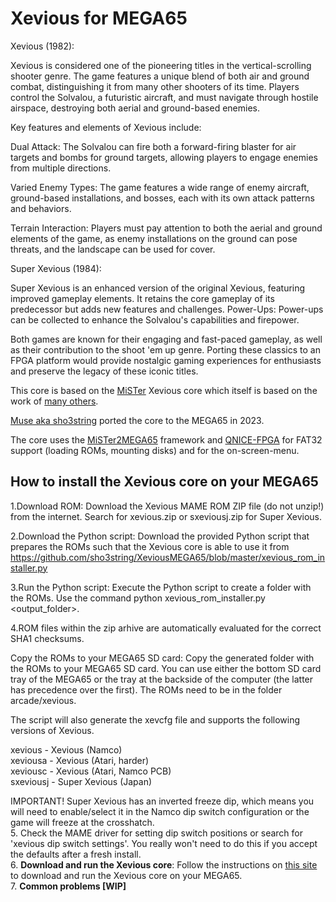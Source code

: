 Xevious for MEGA65
==================

Xevious (1982):

Xevious is considered one of the pioneering titles in the vertical-scrolling shooter genre. The game features a unique blend of both air and ground combat, distinguishing it from many other shooters of its time. Players control the Solvalou, a futuristic aircraft, and must navigate through hostile airspace, destroying both aerial and ground-based enemies.

Key features and elements of Xevious include:

Dual Attack: The Solvalou can fire both a forward-firing blaster for air targets and bombs for ground targets, allowing players to engage enemies from multiple directions.

Varied Enemy Types: The game features a wide range of enemy aircraft, ground-based installations, and bosses, each with its own attack patterns and behaviors.

Terrain Interaction: Players must pay attention to both the aerial and ground elements of the game, as enemy installations on the ground can pose threats, and the landscape can be used for cover.

Super Xevious (1984):

Super Xevious is an enhanced version of the original Xevious, featuring improved gameplay elements. It retains the core gameplay of its predecessor but adds new features and challenges.
Power-Ups: Power-ups can be collected to enhance the Solvalou's capabilities and firepower.

Both games are known for their engaging and fast-paced gameplay, as well as their contribution to the shoot 'em up genre. Porting these classics to an FPGA platform would provide nostalgic gaming experiences for enthusiasts and preserve the legacy of these iconic titles.

This core is based on the
[MiSTer](https://github.com/MiSTer-devel/Arcade-Xevious_MiSTer)
Xevious core which
itself is based on the work of [many others](AUTHORS).

[Muse aka sho3string](https://github.com/sho3string)
ported the core to the MEGA65 in 2023.

The core uses the [MiSTer2MEGA65](https://github.com/sy2002/MiSTer2MEGA65)
framework and [QNICE-FPGA](https://github.com/sy2002/QNICE-FPGA) for
FAT32 support (loading ROMs, mounting disks) and for the
on-screen-menu.

How to install the Xevious core on your MEGA65
----------------------------------------------

1.Download ROM: Download the Xevious MAME ROM ZIP file (do not unzip!) from the internet. Search for xevious.zip or sxeviousj.zip for Super Xevious.

2.Download the Python script: Download the provided Python script that prepares the ROMs such that the Xevious core is able to use it from https://github.com/sho3string/XeviousMEGA65/blob/master/xevious_rom_installer.py

3.Run the Python script: Execute the Python script to create a folder with the ROMs. Use the command python xevious_rom_installer.py <path to the zip file> <output_folder>.

4.ROM files within the zip arhive are automatically evaluated for the correct SHA1 checksums.

Copy the ROMs to your MEGA65 SD card: Copy the generated folder with the ROMs to your MEGA65 SD card. You can use either the bottom SD card tray of the MEGA65 or the tray at the backside of the computer (the latter has precedence over the first). The ROMs need to be in the folder arcade/xevious.  

The script will also generate the xevcfg file and supports the following versions of Xevious.  

xevious    - Xevious (Namco)  
xeviousa   - Xevious (Atari, harder)  
xeviousc   - Xevious (Atari, Namco PCB)  
sxeviousj  - Super Xevious (Japan)  

IMPORTANT! Super Xevious has an inverted freeze dip, which means you will need to enable/select it in the Namco dip switch configuration or the game will freeze at the crosshatch.  
5. Check the MAME driver for setting dip switch positions or search for 'xevious dip switch settings'.  You really won't need to do this if you accept the defaults after a fresh install.  
6. **Download and run the Xevious core**: Follow the instructions on [this site](https://sy2002.github.io/m65cores/) to download and run the Xevious core on your MEGA65.  
7. **Common problems [WIP]**  


    
